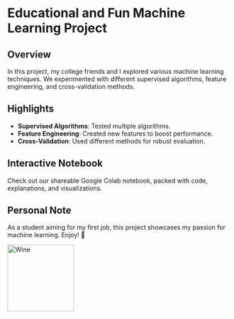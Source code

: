 # Educational and Fun Machine Learning Project

## Overview

In this project, my college friends and I explored various machine learning techniques. We experimented with different supervised algorithms, feature engineering, and cross-validation methods.

## Highlights

- **Supervised Algorithms**: Tested multiple algorithms.
- **Feature Engineering**: Created new features to boost performance.
- **Cross-Validation**: Used different methods for robust evaluation.

## Interactive Notebook

Check out our shareable Google Colab notebook, packed with code, explanations, and visualizations.

## Personal Note

As a student aiming for my first job, this project showcases my passion for machine learning. Enjoy! :wine_glass:

<img src="https://i.pinimg.com/originals/3d/20/29/3d2029b3159ea7d677acdc40f1f2a71d.jpg" alt="Wine" width="150"/>
